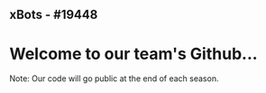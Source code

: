 ## xBots - #19448
# Welcome to our team's Github...
Note: Our code will go public at the end of each season.
